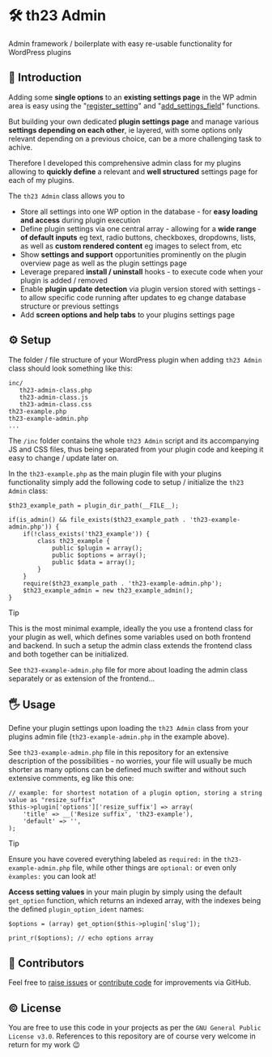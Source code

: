 # 🛠️ th23 Admin

Admin framework / boilerplate with easy re-usable functionality for WordPress plugins


## 🚀 Introduction

Adding some **single options** to an **existing settings page** in the WP admin area is easy using the "[register_setting](https://developer.wordpress.org/reference/functions/register_setting/)" and "[add_settings_field](https://developer.wordpress.org/reference/functions/add_settings_field/)" functions.

But building your own dedicated **plugin settings page** and manage various **settings depending on each other**, ie layered, with some options only relevant depending on a previous choice, can be a more challenging task to achive.

Therefore I developed this comprehensive admin class for my plugins allowing to **quickly define** a relevant and **well structured** settings page for each of my plugins.

The `th23 Admin` class allows you to
* Store all settings into one WP option in the database - for **easy loading and access** during plugin execution
* Define plugin settings via one central array - allowing for a **wide range of default inputs** eg text, radio buttons, checkboxes, dropdowns, lists, as well as **custom rendered content** eg images to select from, etc
* Show **settings and support** opportunities prominently on the plugin overview page as well as the plugin settings page
* Leverage prepared **install / uninstall** hooks - to execute code when your plugin is added / removed
* Enable **plugin update detection** via plugin version stored with settings - to allow specific code running after updates to eg change database structure or previous settings
* Add **screen options and help tabs** to your plugins settings page


## ⚙️ Setup

The folder / file structure of your WordPress plugin when adding `th23 Admin` class should look something like this:
```
inc/
   th23-admin-class.php
   th23-admin-class.js
   th23-admin-class.css
th23-example.php
th23-example-admin.php
...
```

The `/inc` folder contains the whole `th23 Admin` script and its accompanying JS and CSS files, thus being separated from your plugin code and keeping it easy to change / update later on.

In the `th23-example.php` as the main plugin file with your plugins functionality simply add the following code to setup / initialize the `th23 Admin` class:
```
$th23_example_path = plugin_dir_path(__FILE__);

if(is_admin() && file_exists($th23_example_path . 'th23-example-admin.php')) {
	if(!class_exists('th23_example')) {
		class th23_example {
			public $plugin = array();
			public $options = array();
			public $data = array();
		}
	}
	require($th23_example_path . 'th23-example-admin.php');
	$th23_example_admin = new th23_example_admin();
}
```

> [!TIP]
> This is the most minimal example, ideally the you use a frontend class for your plugin as well, which defines some variables used on both frontend and backend. In such a setup the admin class extends the frontend class and both together can be initialized.
>
> See `th23-example-admin.php` file for more about loading the admin class separately or as extension of the frontend...


## 🖐️ Usage

Define your plugin settings upon loading the `th23 Admin` class from your plugins admin file (`th23-example-admin.php` in the example above).

See `th23-example-admin.php` file in this repository for an extensive description of the possibilities - no worries, your file will usually be much shorter as many options can be defined much swifter and without such extensive comments, eg like this one:
```
// example: for shortest notation of a plugin option, storing a string value as "resize_suffix"
$this->plugin['options']['resize_suffix'] => array(
	'title' => __('Resize suffix', 'th23-example'),
	'default' => '',
);
```

> [!TIP]
> Ensure you have covered everything labeled as `required:` in the `th23-example-admin.php` file, while other things are `optional:` or even only `èxamples:` you can look at!

**Access setting values** in your main plugin by simply using the default `get_option` function, which returns an indexed array, with the indexes being the defined `plugin_option_ident` names:
```
$options = (array) get_option($this->plugin['slug']);

print_r($options); // echo options array
```


## 🤝 Contributors

Feel free to [raise issues](/issues) or [contribute code](/pulls) for improvements via GitHub.


## ©️ License

You are free to use this code in your projects as per the `GNU General Public License v3.0`. References to this repository are of course very welcome in return for my work 😉
